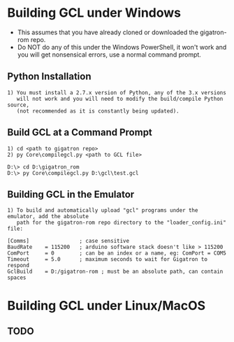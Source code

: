 # Building GCL under Windows
- This assumes that you have already cloned or downloaded the gigatron-rom repo.
- Do NOT do any of this under the Windows PowerShell, it won't work and you will get
  nonsensical errors, use a normal command prompt.

## Python Installation
~~~
1) You must install a 2.7.x version of Python, any of the 3.x versions
   will not work and you will need to modify the build/compile Python source,
   (not recommended as it is constantly being updated).
~~~

## Build GCL at a Command Prompt
~~~
1) cd <path to gigatron repo>
2) py Core\compilegcl.py <path to GCL file>

D:\> cd D:\gigatron_rom
D:\> py Core\compilegcl.py D:\gcl\test.gcl
~~~

## Building GCL in the Emulator
~~~
1) To build and automatically upload "gcl" programs under the emulator, add the absolute 
   path for the gigatron-rom repo directory to the "loader_config.ini" file:

[Comms]                ; case sensitive
BaudRate    = 115200   ; arduino software stack doesn't like > 115200
ComPort     = 0        ; can be an index or a name, eg: ComPort = COM5
Timeout     = 5.0      ; maximum seconds to wait for Gigatron to respond
GclBuild    = D:/gigatron-rom ; must be an absolute path, can contain spaces
~~~

# Building GCL under Linux/MacOS
## TODO

